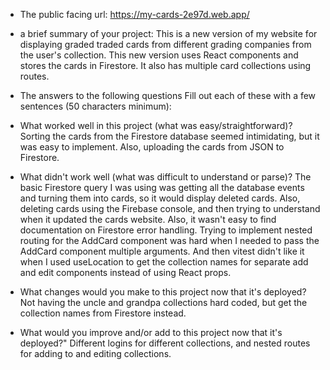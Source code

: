   - The public facing url: https://my-cards-2e97d.web.app/
  
  - a brief summary of your project:
      This is a new version of my website for displaying graded traded cards from different grading companies from the user's collection.  This new version uses React components and stores the cards in Firestore.  It also has multiple card collections using routes.
  
  - The answers to the following questions Fill out each of these with a few sentences (50 characters minimum):
  
  - What worked well in this project (what was easy/straightforward)?    
      Sorting the cards from the Firestore database seemed intimidating, but it was easy to implement.  Also, uploading the cards from JSON to Firestore.
  
  - What didn't work well (what was difficult to understand or parse)?
      The basic Firestore query I was using was getting all the database events and turning them into cards, so it would display deleted cards.  Also, deleting cards using the Firebase console, and then trying to understand when it updated the cards website.  Also, it wasn't easy to find documentation on Firestore error handling.  Trying to implement nested routing for the AddCard component was hard when I needed to pass the AddCard component multiple arguments.  And then vitest didn't like it when I used useLocation to get the collection names for separate add and edit components instead of using React props.
  
  - What changes would you make to this project now that it's deployed?
      Not having the uncle and grandpa collections hard coded, but get the collection names from Firestore instead.
  
  - What would you improve and/or add to this project now that it's deployed?"
      Different logins for different collections, and nested routes for adding to and editing collections.
